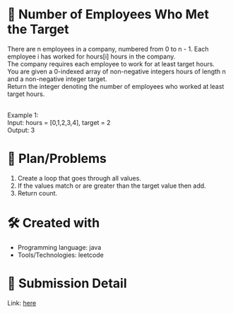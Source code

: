 
# 💼 Number of Employees Who Met the Target<a name="about-project"></a>
There are n employees in a company, numbered from 0 to n - 1. Each employee i has worked for hours[i] hours in the company.
<br>
The company requires each employee to work for at least target hours.
<br>
You are given a 0-indexed array of non-negative integers hours of length n and a non-negative integer target.
<br>
Return the integer denoting the number of employees who worked at least target hours.
<br><br>

Example 1:
<br>
Input: hours = [0,1,2,3,4], target = 2<br>
Output: 3

# 📜 Plan/Problems
1. Create a loop that goes through all values.
2. If the values match or are greater than the target value then add.
3. Return count.

# 🛠 Created with
- Programming language: java
- Tools/Technologies: leetcode

# 💎 Submission Detail
Link: [here](https://leetcode.com/submissions/detail/1117744113/)
